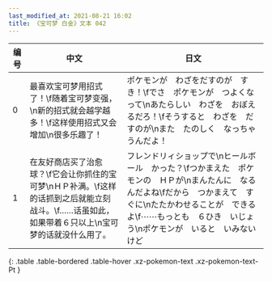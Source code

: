 ```yaml
---
last_modified_at: 2021-08-21 16:02
title: 《宝可梦 白金》文本 042
---
```

| 编号 | 中文 | 日文 |
| ---- | ---- | ---- |
| 0 | 最喜欢宝可梦用招式了！\f随着宝可梦变强，\n新的招式就会越学越多！\f这样使用招式又会增加\n很多乐趣了！ | ポケモンが　わざをだすのが　すき！\fでさ　ポケモンが　つよくなって\nあたらしい　わざを　おぼえるだろ！\fそうすると　わざを　だすのが\nまた　たのしく　なっちゃうんだよ！ |
| 1 | 在友好商店买了治愈球？\f它会让你抓住的宝可梦\nＨＰ补满。\f这样的话抓到之后就能立刻战斗。\f……话虽如此，如果带着６只以上\n宝可梦的话就没什么用了。 | フレンドリィショップで\nヒールボール　かった？\fつかまえた　ポケモンの　ＨＰが\nまんたんに　なるんだよね\fだから　つかまえて　すぐに\nたたかわせることが　できるよ\f⋯⋯もっとも　６ひき　いじょう\nポケモンが　いると　いみないけど |
{: .table .table-bordered .table-hover .xz-pokemon-text .xz-pokemon-text-Pt }
